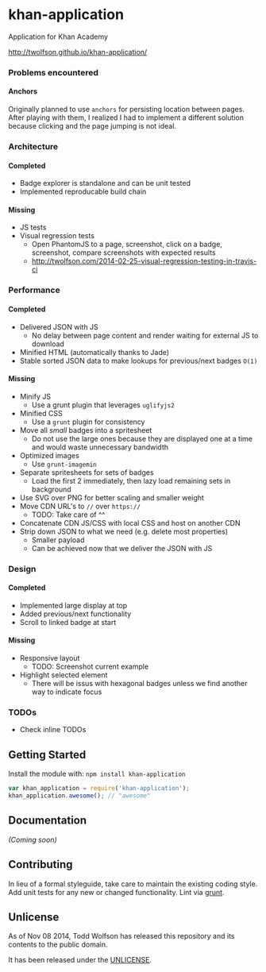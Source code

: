 # khan-application
Application for Khan Academy

http://twolfson.github.io/khan-application/

### Problems encountered
#### Anchors
Originally planned to use `anchors` for persisting location between pages. After playing with them, I realized I had to implement a different solution because clicking and the page jumping is not ideal.

### Architecture
#### Completed
- Badge explorer is standalone and can be unit tested
- Implemented reproducable build chain

#### Missing
- JS tests
- Visual regression tests
    - Open PhantomJS to a page, screenshot, click on a badge, screenshot, compare screenshots with expected results
    - http://twolfson.com/2014-02-25-visual-regression-testing-in-travis-ci

### Performance
#### Completed
- Delivered JSON with JS
    - No delay between page content and render waiting for external JS to download
- Minified HTML (automatically thanks to Jade)
- Stable sorted JSON data to make lookups for previous/next badges `O(1)`

#### Missing
- Minify JS
  - Use a grunt plugin that leverages `uglifyjs2`
- Minified CSS
  - Use a `grunt` plugin for consistency
- Move all *small* badges into a spritesheet
  - Do not use the large ones because they are displayed one at a time and would waste unnecessary bandwidth
- Optimized images
  - Use `grunt-imagemin`
- Separate spritesheets for sets of badges
    - Load the first 2 immediately, then lazy load remaining sets in background
- Use SVG over PNG for better scaling and smaller weight
- Move CDN URL's to `//` over `https://`
  - TODO: Take care of ^^
- Concatenate CDN JS/CSS with local CSS and host on another CDN
- Strip down JSON to what we need (e.g. delete most properties)
    - Smaller payload
    - Can be achieved now that we deliver the JSON with JS

### Design
#### Completed
- Implemented large display at top
- Added previous/next functionality
- Scroll to linked badge at start

#### Missing
- Responsive layout
    - TODO: Screenshot current example
- Highlight selected element
    - There will be issus with hexagonal badges unless we find another way to indicate focus

### TODOs
- Check inline TODOs

## Getting Started
Install the module with: `npm install khan-application`

```js
var khan_application = require('khan-application');
khan_application.awesome(); // "awesome"
```

## Documentation
_(Coming soon)_

## Contributing
In lieu of a formal styleguide, take care to maintain the existing coding style. Add unit tests for any new or changed functionality. Lint via [grunt](https://github.com/gruntjs/grunt).

## Unlicense
As of Nov 08 2014, Todd Wolfson has released this repository and its contents to the public domain.

It has been released under the [UNLICENSE][].

[UNLICENSE]: UNLICENSE
